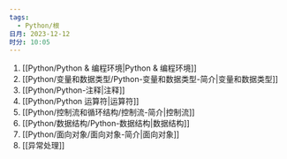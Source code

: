 ```yaml
---
tags:
  - Python/根
日月: 2023-12-12
时分: 10:05
---
```

1. [[Python/Python & 编程环境|Python & 编程环境]]
2. [[Python/变量和数据类型/Python-变量和数据类型-简介|变量和数据类型]]
3. [[Python/Python-注释|注释]]
4. [[Python/Python 运算符|运算符]]
5. [[Python/控制流和循环结构/控制流-简介|控制流]]
6. [[Python/数据结构/Python-数据结构|数据结构]]
7. [[Python/面向对象/面向对象-简介|面向对象]]
8. [[异常处理]]


